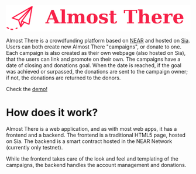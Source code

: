 ![Logo](./www/assets/img/logo.png)

Almost There is a crowdfunding platform based on [NEAR](https://near.org/) and hosted on [Sia](https://siasky.net/). Users can both create new Almost There "campaigns", or donate to one. Each campaign is also created as their own webpage (also hosted on Sia), that the users can link and promote on their own. The campaigns have a date of closing and donations goal. When the date is reached, if the goal was achieved or surpassed, the donations are sent to the campaign owner; if not, the donations are returned to the donors.


Check the [demo!](https://siasky.net/hns/lunafromthemoon/)

# How does it work?

Almost There is a web application, and as with most web apps, it has a frontend and a backend. The frontend is a traditional HTML5 page, hosted on Sia. The backend is a smart contract hosted in the NEAR Network (currently only testnet).

While the frontend takes care of the look and feel and templating of the campaigns, the backend handles the account management and donations. 

